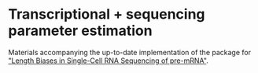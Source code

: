 # Transcriptional + sequencing parameter estimation

Materials accompanying the up-to-date implementation of the package for ["Length Biases in Single-Cell RNA Sequencing of pre-mRNA"](https://www.biorxiv.org/content/10.1101/2021.07.30.454514v1).
